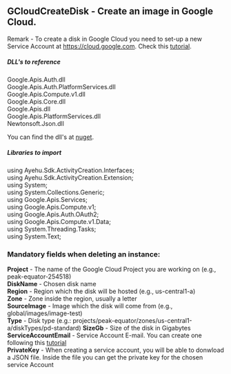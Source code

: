 ## GCloudCreateDisk - Create an image in Google Cloud.

Remark - To create a disk in Google Cloud you need to set-up a new Service Account at https://cloud.google.com. Check this [tutorial](https://docs.bmc.com/docs/PATROL4GoogleCloudPlatform/10/creating-a-service-account-key-in-the-google-cloud-platform-project-799095477.html).  

##### DLL's to reference
Google.Apis.Auth.dll  
Google.Apis.Auth.PlatformServices.dll  
Google.Apis.Compute.v1.dll  
Google.Apis.Core.dll  
Google.Apis.dll  
Google.Apis.PlatformServices.dll  
Newtonsoft.Json.dll  

You can find the dll's at [nuget](https://www.nuget.org/packages/Google.Apis.Compute.v1).

##### Libraries to import
using Ayehu.Sdk.ActivityCreation.Interfaces;  
using Ayehu.Sdk.ActivityCreation.Extension;  
using System;  
using System.Collections.Generic;  
using Google.Apis.Services;  
using Google.Apis.Compute.v1;  
using Google.Apis.Auth.OAuth2;  
using Google.Apis.Compute.v1.Data;  
using System.Threading.Tasks;  
using System.Text;  

### Mandatory fields when deleting an instance:
**Project**				- The name of the Google Cloud Project you are working on (e.g.,  peak-equator-254518)  
**DiskName**			- Chosen disk name  
**Region**				- Region which the disk will be hosted (e.g., us-central1-a)  
**Zone**				- Zone inside the region, usually a letter  
**SourceImage**			- Image which the disk will come from (e.g., global/images/image-test)  
**Type**				- Disk type (e.g.: projects/peak-equator/zones/us-central1-a/diskTypes/pd-standard)
**SizeGb**				- Size of the disk in Gigabytes
**ServiceAccountEmail**	- Service Account E-mail. You can create one following this [tutorial](https://docs.bmc.com/docs/PATROL4GoogleCloudPlatform/10/creating-a-service-account-key-in-the-google-cloud-platform-project-799095477.html)  
**PrivateKey**			- When creating a service account, you will be able to donwload a JSON file. Inside the file you can get the private key for the chosen service Account  